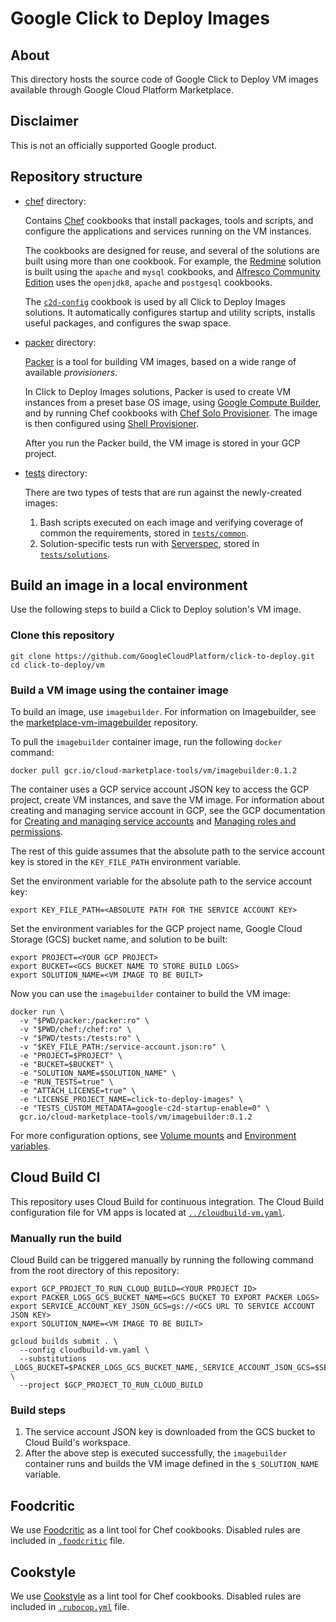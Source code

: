 # Google Click to Deploy Images

## About

This directory hosts the source code of Google Click to Deploy VM images available through Google Cloud Platform Marketplace.

## Disclaimer

This is not an officially supported Google product.

## Repository structure

*   [chef](chef) directory:

    Contains [Chef](https://www.chef.io/chef/) cookbooks that install
    packages, tools and scripts, and configure the applications and
    services running on the VM instances.

    The cookbooks are designed for reuse, and several
    of the solutions are built using more than one cookbook. For example, the
    [Redmine](https://console.cloud.google.com/marketplace/details/click-to-deploy-images/redmine)
    solution is built using the `apache` and `mysql` cookbooks, and
    [Alfresco Community Edition](https://console.cloud.google.com/marketplace/details/click-to-deploy-images/alfresco)
    uses the `openjdk8`, `apache` and `postgesql` cookbooks.

    The [`c2d-config`](chef/cookbooks/c2d-config) cookbook is
    used by all Click to Deploy Images solutions. It automatically
    configures startup and utility scripts, installs useful packages,
    and configures the swap space.

*   [packer](packer) directory:

    [Packer](https://www.packer.io/) is a tool for building VM images, based on
    a wide range of available _provisioners_.

    In Click to Deploy Images solutions, Packer is used to create VM
    instances from a preset base OS image, using
    [Google Compute Builder](https://www.packer.io/docs/builders/googlecompute.html),
    and by running Chef cookbooks with
    [Chef Solo Provisioner](https://www.packer.io/docs/provisioners/chef-solo.html).
    The image is then configured using
    [Shell Provisioner](https://www.packer.io/docs/provisioners/shell.html).

    After you run the Packer build, the VM image is stored in your GCP
    project.

*   [tests](tests) directory:

    There are two types of tests that are run against the newly-created images:

    1.  Bash scripts executed on each image and verifying coverage of common the
        requirements, stored in [`tests/common`](tests/common).
    1.  Solution-specific tests run with [Serverspec](https://serverspec.org),
        stored in [`tests/solutions`](tests/solutions).

## Build an image in a local environment

Use the following steps to build a Click to Deploy solution's VM image.

### Clone this repository

```
git clone https://github.com/GoogleCloudPlatform/click-to-deploy.git
cd click-to-deploy/vm
```

### Build a VM image using the container image

To build an image, use `imagebuilder`. For information on Imagebuilder,
see the [marketplace-vm-imagebuilder](https://github.com/GoogleCloudPlatform/marketplace-vm-imagebuilder)
repository.

To pull the `imagebuilder` container image, run the following `docker`
command:

```shell
docker pull gcr.io/cloud-marketplace-tools/vm/imagebuilder:0.1.2
```

The container uses a GCP service account JSON key to access the GCP project,
create VM instances, and save the VM image. For information
about creating and managing service account in GCP, see the GCP documentation
for
[Creating and managing service accounts](https://cloud.google.com/iam/docs/creating-managing-service-accounts)
and
[Managing roles and permissions](https://cloud.google.com/iam/docs/granting-changing-revoking-access).

The rest of this guide assumes that the absolute path to the
service account key is stored in the `KEY_FILE_PATH` environment variable.

Set the environment variable for the absolute path to the service account key:

```shell
export KEY_FILE_PATH=<ABSOLUTE PATH FOR THE SERVICE ACCOUNT KEY>
```

Set the environment variables for the GCP project name, Google Cloud Storage (GCS)
bucket name, and solution to be built:

```shell
export PROJECT=<YOUR GCP PROJECT>
export BUCKET=<GCS BUCKET NAME TO STORE BUILD LOGS>
export SOLUTION_NAME=<VM IMAGE TO BE BUILT>
```

Now you can use the `imagebuilder` container to build the VM image:

```shell
docker run \
  -v "$PWD/packer:/packer:ro" \
  -v "$PWD/chef:/chef:ro" \
  -v "$PWD/tests:/tests:ro" \
  -v "$KEY_FILE_PATH:/service-account.json:ro" \
  -e "PROJECT=$PROJECT" \
  -e "BUCKET=$BUCKET" \
  -e "SOLUTION_NAME=$SOLUTION_NAME" \
  -e "RUN_TESTS=true" \
  -e "ATTACH_LICENSE=true" \
  -e "LICENSE_PROJECT_NAME=click-to-deploy-images" \
  -e "TESTS_CUSTOM_METADATA=google-c2d-startup-enable=0" \
  gcr.io/cloud-marketplace-tools/vm/imagebuilder:0.1.2
```

For more configuration options, see
[Volume mounts](https://github.com/GoogleCloudPlatform/marketplace-vm-imagebuilder/blob/master/README.md#volume-mounts)
and
[Environment variables](https://github.com/GoogleCloudPlatform/marketplace-vm-imagebuilder/blob/master/README.md#environment-variables).

## Cloud Build CI

This repository uses Cloud Build for continuous integration. The Cloud Build
configuration file for VM apps is located at
[`../cloudbuild-vm.yaml`](../cloudbuild-vm.yaml).

### Manually run the build

Cloud Build can be triggered manually by running the following command from the
root directory of this repository:

```shell
export GCP_PROJECT_TO_RUN_CLOUD_BUILD=<YOUR PROJECT ID>
export PACKER_LOGS_GCS_BUCKET_NAME=<GCS BUCKET TO EXPORT PACKER LOGS>
export SERVICE_ACCOUNT_KEY_JSON_GCS=gs://<GCS URL TO SERVICE ACCOUNT JSON KEY>
export SOLUTION_NAME=<VM IMAGE TO BE BUILT>

gcloud builds submit . \
  --config cloudbuild-vm.yaml \
  --substitutions _LOGS_BUCKET=$PACKER_LOGS_GCS_BUCKET_NAME,_SERVICE_ACCOUNT_JSON_GCS=$SERVICE_ACCOUNT_KEY_JSON_GCS,_SOLUTION_NAME=$SOLUTION_NAME \
  --project $GCP_PROJECT_TO_RUN_CLOUD_BUILD
```

### Build steps

1.  The service account JSON key is downloaded from the GCS bucket to
    Cloud Build's workspace.
1.  After the above step is executed successfully, the `imagebuilder` container runs and builds
    the VM image defined in the `$_SOLUTION_NAME` variable.

## Foodcritic

We use [Foodcritic](http://www.foodcritic.io/) as a lint tool for Chef cookbooks. Disabled rules are included in [`.foodcritic`](chef/.foodcritic) file.

## Cookstyle

We use [Cookstyle](https://github.com/chef/cookstyle) as a lint tool for Chef cookbooks. Disabled rules are included in [`.rubocop.yml`](chef/.rubocop.yml) file.
